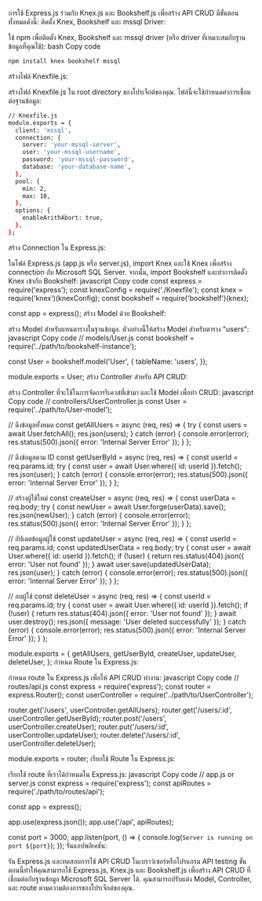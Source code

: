 การใช้ Express.js ร่วมกับ Knex.js และ Bookshelf.js เพื่อสร้าง API CRUD มีขั้นตอนทั้งหมดดังนี้:
ติดตั้ง Knex, Bookshelf และ mssql Driver:

ใช้ npm เพื่อติดตั้ง Knex, Bookshelf และ mssql driver (หรือ driver ที่เหมาะสมกับฐานข้อมูลที่คุณใช้):
bash
Copy code
``` bash
npm install knex bookshelf mssql
```
สร้างไฟล์ Knexfile.js:

สร้างไฟล์ Knexfile.js ใน root directory ของโปรเจ็กต์ของคุณ. ไฟล์นี้จะใช้กำหนดค่าการเชื่อมต่อฐานข้อมูล:
``` bash javascript
// Knexfile.js
module.exports = {
  client: 'mssql',
  connection: {
    server: 'your-mssql-server',
    user: 'your-mssql-username',
    password: 'your-mssql-password',
    database: 'your-database-name',
  },
  pool: {
    min: 2,
    max: 10,
  },
  options: {
    enableArithAbort: true,
  },
};
```
สร้าง Connection ใน Express.js:

ในไฟล์ Express.js (app.js หรือ server.js), import Knex และใช้ Knex เพื่อสร้าง connection กับ Microsoft SQL Server. จากนั้น, import Bookshelf และทำการติดตั้ง Knex เข้ากับ Bookshelf:
javascript
Copy code
const express = require('express');
const knexConfig = require('./Knexfile');
const knex = require('knex')(knexConfig);
const bookshelf = require('bookshelf')(knex);

const app = express();
สร้าง Model ด้วย Bookshelf:

สร้าง Model สำหรับแทนตารางในฐานข้อมูล. ตัวอย่างนี้ให้สร้าง Model สำหรับตาราง "users":
javascript
Copy code
// models/User.js
const bookshelf = require('../path/to/bookshelf-instance');

const User = bookshelf.model('User', {
  tableName: 'users',
});

module.exports = User;
สร้าง Controller สำหรับ API CRUD:

สร้าง Controller ที่จะใช้ในการจัดการรีเควสที่เข้ามา และใช้ Model เพื่อทำ CRUD:
javascript
Copy code
// controllers/UserController.js
const User = require('../path/to/User-model');

// ดึงข้อมูลทั้งหมด
const getAllUsers = async (req, res) => {
  try {
    const users = await User.fetchAll();
    res.json(users);
  } catch (error) {
    console.error(error);
    res.status(500).json({ error: 'Internal Server Error' });
  }
};

// ดึงข้อมูลตาม ID
const getUserById = async (req, res) => {
  const userId = req.params.id;
  try {
    const user = await User.where({ id: userId }).fetch();
    res.json(user);
  } catch (error) {
    console.error(error);
    res.status(500).json({ error: 'Internal Server Error' });
  }
};

// สร้างผู้ใช้ใหม่
const createUser = async (req, res) => {
  const userData = req.body;
  try {
    const newUser = await User.forge(userData).save();
    res.json(newUser);
  } catch (error) {
    console.error(error);
    res.status(500).json({ error: 'Internal Server Error' });
  }
};

// อัปเดตข้อมูลผู้ใช้
const updateUser = async (req, res) => {
  const userId = req.params.id;
  const updatedUserData = req.body;
  try {
    const user = await User.where({ id: userId }).fetch();
    if (!user) {
      return res.status(404).json({ error: 'User not found' });
    }
    await user.save(updatedUserData);
    res.json(user);
  } catch (error) {
    console.error(error);
    res.status(500).json({ error: 'Internal Server Error' });
  }
};

// ลบผู้ใช้
const deleteUser = async (req, res) => {
  const userId = req.params.id;
  try {
    const user = await User.where({ id: userId }).fetch();
    if (!user) {
      return res.status(404).json({ error: 'User not found' });
    }
    await user.destroy();
    res.json({ message: 'User deleted successfully' });
  } catch (error) {
    console.error(error);
    res.status(500).json({ error: 'Internal Server Error' });
  }
};

module.exports = {
  getAllUsers,
  getUserById,
  createUser,
  updateUser,
  deleteUser,
};
กำหนด Route ใน Express.js:

กำหนด route ใน Express.js เพื่อให้ API CRUD ทำงาน:
javascript
Copy code
// routes/api.js
const express = require('express');
const router = express.Router();
const userController = require('../path/to/UserController');

router.get('/users', userController.getAllUsers);
router.get('/users/:id', userController.getUserById);
router.post('/users', userController.createUser);
router.put('/users/:id', userController.updateUser);
router.delete('/users/:id', userController.deleteUser);

module.exports = router;
เรียกใช้ Route ใน Express.js:

เรียกใช้ route ที่เราได้กำหนดใน Express.js:
javascript
Copy code
// app.js or server.js
const express = require('express');
const apiRoutes = require('./path/to/routes/api');

const app = express();

app.use(express.json());
app.use('/api', apiRoutes);

const port = 3000;
app.listen(port, () => {
  console.log(`Server is running on port ${port}`);
});
รันแอปพลิเคชัน:

รัน Express.js และทดสอบการใช้ API CRUD ในเบราว์เซอร์หรือโปรแกรม API testing
ขั้นตอนนี้ทำให้คุณสามารถใช้ Express.js, Knex.js และ Bookshelf.js เพื่อสร้าง API CRUD ที่เชื่อมต่อกับฐานข้อมูล Microsoft SQL Server ได้. คุณสามารถปรับแต่ง Model, Controller, และ route ตามความต้องการของโปรเจ็กต์ของคุณ.
